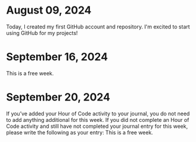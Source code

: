 # August 09, 2024

Today, I created my first GitHub account and repository. I'm excited to start using GitHub for my projects!


# September 16, 2024
 This is a free week.

  
 
 # September 20, 2024
If you’ve added your Hour of Code activity to your journal, you do not need to add anything additional for this week.
If you did not complete an Hour of Code activity and still have not completed your journal entry for this week, please write the following as your entry: This is a free week.


